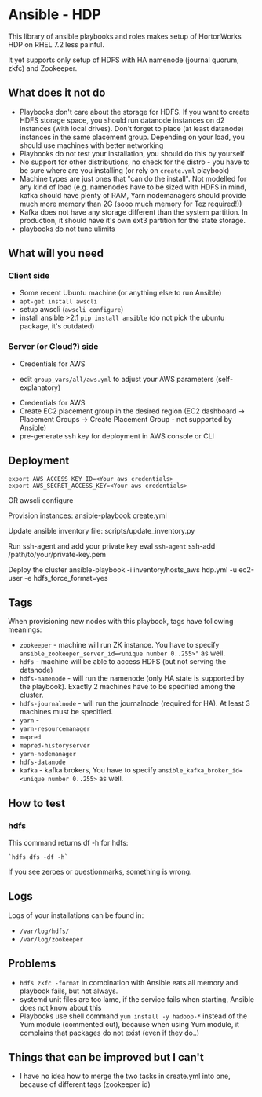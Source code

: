 # Ansible - HDP

This library of ansible playbooks and roles makes setup of HortonWorks HDP on RHEL 7.2 less painful.

It yet supports only setup of HDFS with HA namenode (journal quorum, zkfc) and Zookeeper.

## What does it not do
* Playbooks don't care about the storage for HDFS. If you want to create HDFS storage space, you should run datanode instances on d2 instances (with local drives). Don't forget to place (at least datanode) instances in the same placement group. Depending on your load, you should use machines with better networking
* Playbooks do not test your installation, you should do this by yourself
* No support for other distributions, no check for the distro - you have to be sure where are you installing (or rely on `create.yml` playbook)
* Machine types are just ones that "can do the install". Not modelled for any kind of load (e.g. namenodes have to be sized with HDFS in mind, kafka should have plenty of RAM, Yarn nodemanagers should provide much more memory than 2G (sooo much memory for Tez required!))
* Kafka does not have any storage different than the system partition. In production, it should have it's own ext3 partition for the state storage.
* playbooks do not tune ulimits

## What will you need

### Client side

- Some recent Ubuntu machine (or anything else to run Ansible)
- `apt-get install awscli`
- setup awscli (`awscli configure`)
- install ansible >2.1 `pip install ansible` (do not pick the ubuntu package, it's outdated)

### Server (or Cloud?) side
* Credentials for AWS
- edit `group_vars/all/aws.yml` to adjust your AWS parameters (self-explanatory)
* Credentials for AWS
* Create EC2 placement group in the desired region (EC2 dashboard -> Placement Groups -> Create Placement Group - not supported by Ansible)
* pre-generate ssh key for deployment in AWS console or CLI

## Deployment

    export AWS_ACCESS_KEY_ID=<Your aws credentials>
    export AWS_SECRET_ACCESS_KEY=<Your aws credentials>
OR
    awscli configure

Provision instances:
    ansible-playbook create.yml

Update ansible inventory file:
    scripts/update_inventory.py

Run ssh-agent and add your private key
    eval `ssh-agent`
    ssh-add /path/to/your/private-key.pem

Deploy the cluster
    ansible-playbook -i inventory/hosts_aws hdp.yml -u ec2-user -e hdfs_force_format=yes

## Tags

When provisioning new nodes with this playbook, tags have following meanings:
* `zookeeper` - machine will run ZK instance. You have to specify `ansible_zookeeper_server_id=<unique number 0..255>"` as well.
* `hdfs` - machine will be able to access HDFS (but not serving the datanode)
* `hdfs-namenode` - will run the namenode (only HA state is supported by the playbook). Exactly 2 machines have to be specified among the cluster.
* `hdfs-journalnode` - will run the journalnode (required for HA). At least 3 machines must be specified.
* `yarn` - 
* `yarn-resourcemanager`
* `mapred`
* `mapred-historyserver`
* `yarn-nodemanager`
* `hdfs-datanode` 
* `kafka` - kafka brokers, You have to specify `ansible_kafka_broker_id=<unique number 0..255>` as well.

## How to test

### hdfs

This command returns df -h for hdfs:

    `hdfs dfs -df -h`

If you see zeroes or questionmarks, something is wrong.

## Logs

Logs of your installations can be found in:
* `/var/log/hdfs/`
* `/var/log/zookeeper`

## Problems
* `hdfs zkfc -format` in combination with Ansible eats all memory and playbook fails, but not always.
* systemd unit files are too lame, if the service fails when starting, Ansible does not know about this
* Playbooks use shell command `yum install -y hadoop-*` instead of the Yum module (commented out), because when using Yum module, it complains that packages do not exist (even if they do..)

## Things that can be improved but I can't
* I have no idea how to merge the two tasks in create.yml into one, because of different tags (zookeeper id)

